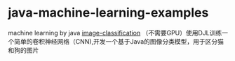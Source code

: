 # java-machine-learning-examples
machine learning by java
[image-classification](image-classification) （不需要GPU）使用DJL训练一个简单的卷积神经网络（CNN),开发一个基于Java的图像分类模型，用于区分猫和狗的图片

